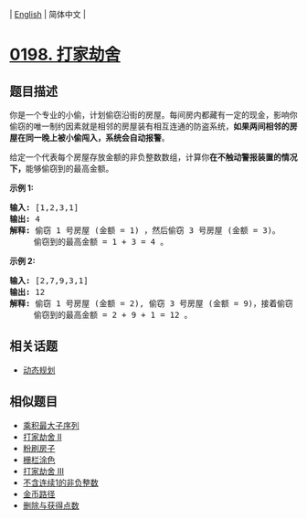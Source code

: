 
| [English](README_EN.md) | 简体中文 |
# [0198. 打家劫舍](https://leetcode-cn.com/problems/house-robber/)
## 题目描述
<p>你是一个专业的小偷，计划偷窃沿街的房屋。每间房内都藏有一定的现金，影响你偷窃的唯一制约因素就是相邻的房屋装有相互连通的防盗系统，<strong>如果两间相邻的房屋在同一晚上被小偷闯入，系统会自动报警</strong>。</p>

<p>给定一个代表每个房屋存放金额的非负整数数组，计算你<strong>在不触动警报装置的情况下，</strong>能够偷窃到的最高金额。</p>

<p><strong>示例 1:</strong></p>

<pre><strong>输入:</strong> [1,2,3,1]
<strong>输出:</strong> 4
<strong>解释:</strong> 偷窃 1 号房屋 (金额 = 1) ，然后偷窃 3 号房屋 (金额 = 3)。
&nbsp;    偷窃到的最高金额 = 1 + 3 = 4 。</pre>

<p><strong>示例 2:</strong></p>

<pre><strong>输入:</strong> [2,7,9,3,1]
<strong>输出:</strong> 12
<strong>解释:</strong> 偷窃 1 号房屋 (金额 = 2), 偷窃 3 号房屋 (金额 = 9)，接着偷窃 5 号房屋 (金额 = 1)。
&nbsp;    偷窃到的最高金额 = 2 + 9 + 1 = 12 。
</pre>

## 相关话题
- [动态规划](https://leetcode-cn.com/tag/dynamic-programming)
## 相似题目
- [乘积最大子序列](../maximum-product-subarray/README.md)
- [打家劫舍 II](../house-robber-ii/README.md)
- [粉刷房子](../paint-house/README.md)
- [栅栏涂色](../paint-fence/README.md)
- [打家劫舍 III](../house-robber-iii/README.md)
- [不含连续1的非负整数](../non-negative-integers-without-consecutive-ones/README.md)
- [金币路径](../coin-path/README.md)
- [删除与获得点数](../delete-and-earn/README.md)
